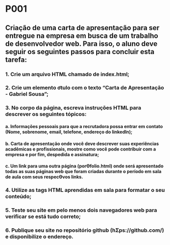 # P001
## Criação de uma carta de apresentação para ser entregue na empresa em busca de um trabalho de desenvolvedor web. Para isso, o aluno deve seguir os seguintes passos para concluir esta tarefa:
### 1. Crie um arquivo HTML chamado de index.html;
### 2. Crie um elemento ơtulo com o texto “Carta de Apresentação - Gabriel Sousa”;
### 3. No corpo da página, escreva instruções HTML para descrever os seguintes tópicos:
#### a. Informações pessoais para que a recrutadora possa entrar em contato (Nome, sobrenome, email, telefone, endereço do linkedln);
#### b. Carta de apresentação onde você deve descrever suas experiências acadêmicas e profissionais, mostre como você pode contribuir com a empresa e por fim, despedida e assinatura;
#### c. Um link para uma outra página (porƟfolio.html) onde será apresentado todas as suas páginas web que foram criadas durante o período em sala de aula com seus respecƟvos links.
### 4. Utilize as tags HTML aprendidas em sala para formatar o seu conteúdo;
### 5. Teste seu site em pelo menos dois navegadores web para verificar se está tudo correto;
### 6. Publique seu site no repositório github (hƩps://github.com/) e disponibilize o endereço.
